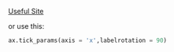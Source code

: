 [Useful Site](https://jakevdp.github.io/PythonDataScienceHandbook/04.10-customizing-ticks.html)

or use this:


```python
ax.tick_params(axis = 'x',labelrotation = 90)
```